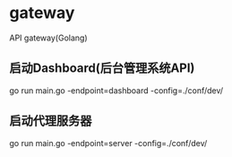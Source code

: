 # gateway
API gateway(Golang)

## 启动Dashboard(后台管理系统API)
go run main.go -endpoint=dashboard -config=./conf/dev/

## 启动代理服务器
go run main.go -endpoint=server -config=./conf/dev/
